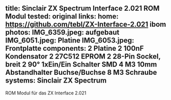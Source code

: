title: Sinclair ZX Spectrum Interface 2.021 ROM Modul
tested: original
links:
    home: https://github.com/tebl/ZX-Interface-2.021
    ibom
photos:
    IMG_6359.jpeg: aufgebaut
    IMG_6051.jpeg: Platine
    IMG_6053.jpeg: Frontplatte
components:
    2 Platine
    2 100nF Kondensator
    2 27C512 EPROM
    2 28-Pin Sockel, breit
    2 90° 1xEin/Ein Schalter SMD
    4 M3 10mm Abstandhalter Buchse/Buchse
    8 M3 Schraube
systems:
    Sinclair ZX Spectrum
---
ROM Modul für das ZX Interface 2.021
